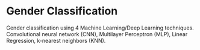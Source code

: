 # Gender Classification
Gender classification using 4 Machine Learning/Deep Learning techniques.
Convolutional neural network (CNN),
Multilayer Perceptron (MLP),
Linear Regression,
k-nearest neighbors (KNN).

